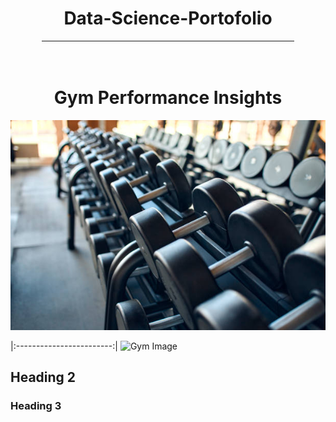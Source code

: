 <div align="center">
    <h1>Data-Science-Portofolio</h1>
</div>
<hr style="width: 80%; margin: auto;">
<br>
<br>

<div align="center">
     <h1>Gym Performance Insights</h1>
</div>

![data](images/gym.jpg)


|:------------------------:|
<img src="![data](images/gym.jpg)" alt="Gym Image" width="200"/>


## Heading 2

### Heading 3
